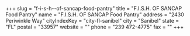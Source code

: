 +++
slug = "f-i-s-h--of-sancap-food-pantry"
title = "F.I.S.H. OF SANCAP Food Pantry"
name = "F.I.S.H. OF SANCAP Food Pantry"
address = "2430 Periwinkle Way"
cityIndexKey = "city-fl-sanibel"
city = "Sanibel"
state = "FL"
postal = "33957"
website = ""
phone = "239 472-4775"
fax = ""
+++
